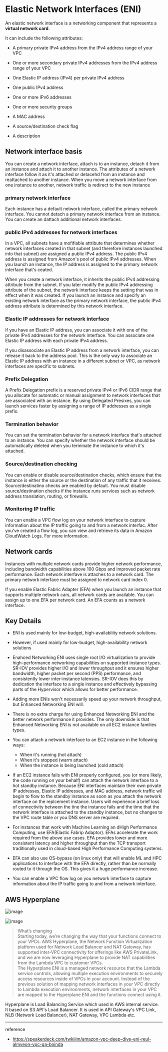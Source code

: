 # Elastic Network Interfaces (ENI)

An elastic network interface is a networking component that represents a **virtual network card**.

It can include the following attributes:

- A primary private IPv4 address from the IPv4 address range of your VPC

- One or more secondary private IPv4 addresses from the IPv4 address range of your VPC

- One Elastic IP address (IPv4) per private IPv4 address

- One public IPv4 address

- One or more IPv6 addresses

- One or more security groups

- A MAC address

- A source/destination check flag

- A description

## Network interface basis

You can create a network interface, attach is to an instance, detach it from an instance and attach it to another instance. The attributes of a network interface follow it as it's attached or detacehd from an instance and reattached to another instance. When you move a network interface from one instance to another, network traffic is redirect to the new instance

### primary network interface

Each instance has a default network interface, called the primary network interface. You cannot detach a primary network interface from an instance. You can create an dattach additional network interfaces. 

### public IPv4 addresses for network interfaces

In a VPC, all subnets have a mofifiable attribute that determines whether network interfaces created in that subnet (and therefore instances launched into that subnet) are assigned a public IPv4 address. The public IPv4 address is assigned from Amazon's pool of public IPv4 addresses. When you launch an instance, the IP address is assigned to the primary network interface that's ceated.

When you create a network interface, it inherits the public IPv4 addressing attribute from the subnet. If you later modify the public IPv4 addressing attribute of the subnet, the network interface keeps the setting that was in effect when it was created. If you launch an instance and specify an existing network interface as the primary network interface, the public IPv4 address attribute is determined by this network interface.

### Elastic IP addresses for network interface

If you have an Elastic IP address, you can associate it with one of the private IPv4 addresses for the network interface. You can associate one Elastic IP address with each private IPv4 address.

If you disassociate an Elastic IP address from a network interface, you can release it back to the address pool. This is the only way to associate an Elastic IP address with an instance in a different subnet or VPC, as network interfaces are specific to subnets.

### Prefix Delegation

A Prefix Delegation prefix is a reserved private IPv4 or IPv6 CIDR range that you allocate for automatic or manual assignment to network interfaces that are associated with an instance. By using Delegated Presixes, you can launch services faster by assigning a range of IP addresses as a single prefix.

### Termination behavior

You can set the termination behavior for a network interface that's attached to an instance. You can specify whether the network interface should be automatically deleted when you terminate the instance to which it's attached.

### Source/destination checking

You can enable or disable source/destination checks, which ensure that the instance is either the source or the destination of any traffic that it receives. Source/destinatino checks are enabled by default. You must disable source/destination checks if the instance runs services such as network address translation, routing, or firewalls.

### Monitoring IP traffic

You can enable a VPC flow log on your network interface to capture information about the IP traffic going to and from a network interfac. After you've created a flow log, you can view and retrieve its data in Amazon CloudWatch Logs. For more information.

## Network cards

Instances with multiple network cards provide higher network performance, including bandwidth capabilities above 100 Gbps and improved packet rate performance. Each network interfave is attaches to a network card. The primary network interface must be assigned to network card index 0.

If you enable Elastic Fabric Adapter (EFA) when you launch an instance that supports multiple network cars, all network cards are available. You can assign up to one EFA per network card. An EFA counts as a network interface.

## Key Details

- ENI is used mainly for low-budget, high-availabliity network solutions.

- However, if used mainly for low-budget, high-availability network solutions

- Enahced Networking ENI uses single root I/O virtualization to provide high-performance networking capabilities on supported instance types. SR-IOV provides higher I/O and lower throughput and it ensures higher bandwidth, higher packet per second (PPS) performance, and consistently lower inter-instance latensies. SR-IOV does this by dedication the interface to a single instance and effectively bypassing parts of the Hypervisor which allows for better performance.

- Adding more ENIs won't necessarily speed up your network throughput, but Enhanced Networking ENI will.

- There is no extra charge for using Enhanced Networking ENI and the better network performance it provides. The only downside is that Enhanced Networking ENI is not available on all EC2 instance families types.

- You can attach a network interface to an EC2 instance in the following ways:
    - When it's running (hot attach)
    - When it's stopped (warm attach)
    - When the instance is being launched (cold attach)

- If an EC2 instance fails with ENI properly configured, you (or more likely, the code running on your behalf) can attach the network interface to a hot standby instance. Because ENI interfaces maintain their own private IP addresses, Elastic IP addresses, and MAC address, network traffic wil begin to flow to the standby instance as soon as you attach the network interface on the replcement instance. Users will experience a brief loss of connectivity between the tine the instance fails and the time that the network interface is attached to the standby instance, but no changes to the VPC route table or you DNS server are required.

- For instances that work with Machine Learning an dHigh Performance Computing, use EFA(Elastic Fabrip Adaptor). EFAs accelerate the work required from the above use cases. EFA provides lower and more consistent latency and higher throughput than the TCP transport traditionally used in cloud-based High Performance Computing systems.

- EFA can also use OS-bypass (on linux only) that will enable ML and HPC applications to interface with the EFA directly, rather than be normally routed to it through the OS. This gives it a huge performance increase.

- You can enable a VPC flow log on you network interface to capture information about the IP traffic going to and from a network interface.

## AWS Hyperplane

![image](https://github.com/rlaisqls/rlaisqls/assets/81006587/5d7cc6be-a467-4544-b1d0-712d86aa16af)

![image](https://github.com/rlaisqls/rlaisqls/assets/81006587/09c0681f-0600-4eb6-b84b-66abd3aa0bc9)

> What’s changing<br>Starting today, we’re changing the way that your functions connect to your VPCs. AWS Hyperplane, the Network Function Virtualization platform used for Network Load Balancer and NAT Gateway, has supported inter-VPC connectivity for offerings like AWS PrivateLink, and we are now leveraging Hyperplane to provide NAT capabilities from the Lambda VPC to customer VPCs.<br>The Hyperplane ENI is a managed network resource that the Lambda service controls, allowing multiple execution environments to securely access resources inside of VPCs in your account. Instead of the previous solution of mapping network interfaces in your VPC directly to Lambda execution environments, network interfaces in your VPC are mapped to the Hyperplane ENI and the functions connect using it.

Hyperplane is Load Balancing Service which used in AWS internal service. It based on S3 API's Load Balancer. It is used in API Gateway's VPC Link, NLB (Network Load Balancer), NAT Gateway, VPC Lambda etc.

---
reference
- https://speakerdeck.com/twkiiim/amazon-vpc-deep-dive-eni-reul-almyeon-vpc-ga-boinda